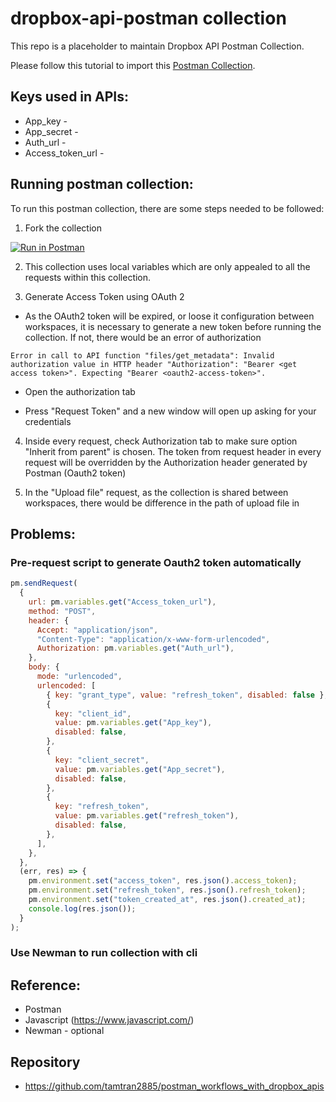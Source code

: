 # dropbox-api-postman collection

This repo is a placeholder to maintain Dropbox API Postman Collection.

Please follow this tutorial to import this [Postman Collection](https://www.getpostman.com/docs/collections).

## Keys used in APIs:

- App_key -
- App_secret -
- Auth_url -
- Access_token_url -

## Running postman collection:

To run this postman collection, there are some steps needed to be followed:

1. Fork the collection

[![Run in Postman](https://run.pstmn.io/button.svg)](https://god.gw.postman.com/run-collection/16978833-108a4f17-d9aa-411a-851d-1ad106bc2da6?action=collection%2Ffork&collection-url=entityId%3D16978833-108a4f17-d9aa-411a-851d-1ad106bc2da6%26entityType%3Dcollection%26workspaceId%3Dfbdea7d7-a03d-4269-8090-270c57da2e0a)

2. This collection uses local variables which are only appealed to all the requests within this collection.

3. Generate Access Token using OAuth 2

- As the OAuth2 token will be expired, or loose it configuration between workspaces, it is necessary to generate a new token before running the collection. If not, there would be an error of authorization

```
Error in call to API function "files/get_metadata": Invalid authorization value in HTTP header "Authorization": "Bearer <get access token>". Expecting "Bearer <oauth2-access-token>".
```

- Open the authorization tab

- Press "Request Token" and a new window will open up asking for your credentials

4. Inside every request, check Authorization tab to make sure option "Inherit from parent" is chosen. The token from request header in every request will be overridden by the Authorization header generated by Postman (Oauth2 token)

5. In the "Upload file" request, as the collection is shared between workspaces, there would be difference in the path of upload file in

## Problems:

### Pre-request script to generate Oauth2 token automatically

```javascript
pm.sendRequest(
  {
    url: pm.variables.get("Access_token_url"),
    method: "POST",
    header: {
      Accept: "application/json",
      "Content-Type": "application/x-www-form-urlencoded",
      Authorization: pm.variables.get("Auth_url"),
    },
    body: {
      mode: "urlencoded",
      urlencoded: [
        { key: "grant_type", value: "refresh_token", disabled: false },
        {
          key: "client_id",
          value: pm.variables.get("App_key"),
          disabled: false,
        },
        {
          key: "client_secret",
          value: pm.variables.get("App_secret"),
          disabled: false,
        },
        {
          key: "refresh_token",
          value: pm.variables.get("refresh_token"),
          disabled: false,
        },
      ],
    },
  },
  (err, res) => {
    pm.environment.set("access_token", res.json().access_token);
    pm.environment.set("refresh_token", res.json().refresh_token);
    pm.environment.set("token_created_at", res.json().created_at);
    console.log(res.json());
  }
);
```

### Use Newman to run collection with cli

## Reference:

- Postman
- Javascript (https://www.javascript.com/)
- Newman - optional

## Repository

- https://github.com/tamtran2885/postman_workflows_with_dropbox_apis
